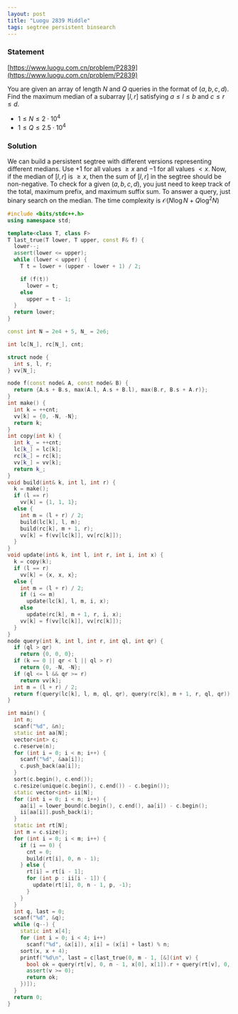 ```yaml
---
layout: post
title: "Luogu 2839 Middle"
tags: segtree persistent binsearch
---
```


### Statement 

[https://www.luogu.com.cn/problem/P2839](https://www.luogu.com.cn/problem/P2839)

You are given an array of length $N$ and $Q$ queries in the format of $(a, b, c, d)$. Find the maximum median of a subarray $[l, r]$ satisfying $a\leq l\leq b$ and $c\leq r\leq d$.

* $1\leq N\leq 2\cdot 10^4$
* $1\leq Q\leq 2.5\cdot 10^4$

### Solution

We can build a persistent segtree with different versions representing different medians. Use $+1$ for all values $\geq x$ and $-1$ for all values $< x$. Now, if the median of $[l, r]$ is $\geq x$, then the sum of $[l, r]$ in the segtree should be non-negative. To check for a given $(a, b, c, d)$, you just need to keep track of the total, maximum prefix, and maximum suffix sum. To answer a query, just binary search on the median. The time complexity is $\mathcal O(N\log N + Q\log^2 N)$

```cpp
#include <bits/stdc++.h>
using namespace std;

template<class T, class F>
T last_true(T lower, T upper, const F& f) {
  lower--;
  assert(lower <= upper);
  while (lower < upper) {
    T t = lower + (upper - lower + 1) / 2;

    if (f(t))
      lower = t;
    else
      upper = t - 1;
  }
  return lower;
}

const int N = 2e4 + 5, N_ = 2e6;

int lc[N_], rc[N_], cnt;

struct node {
  int s, l, r;
} vv[N_];

node f(const node& A, const node& B) {
  return {A.s + B.s, max(A.l, A.s + B.l), max(B.r, B.s + A.r)};
}
int make() {
  int k = ++cnt;
  vv[k] = {0, -N, -N};
  return k;
}
int copy(int k) {
  int k_ = ++cnt;
  lc[k_] = lc[k];
  rc[k_] = rc[k];
  vv[k_] = vv[k];
  return k_;
}
void build(int& k, int l, int r) {
  k = make();
  if (l == r)
    vv[k] = {1, 1, 1};
  else {
    int m = (l + r) / 2;
    build(lc[k], l, m);
    build(rc[k], m + 1, r);
    vv[k] = f(vv[lc[k]], vv[rc[k]]);
  }
}
void update(int& k, int l, int r, int i, int x) {
  k = copy(k);
  if (l == r)
    vv[k] = {x, x, x};
  else {
    int m = (l + r) / 2;
    if (i <= m)
      update(lc[k], l, m, i, x);
    else
      update(rc[k], m + 1, r, i, x);
    vv[k] = f(vv[lc[k]], vv[rc[k]]);
  }
}
node query(int k, int l, int r, int ql, int qr) {
  if (ql > qr)
    return {0, 0, 0};
  if (k == 0 || qr < l || ql > r)
    return {0, -N, -N};
  if (ql <= l && qr >= r)
    return vv[k];
  int m = (l + r) / 2;
  return f(query(lc[k], l, m, ql, qr), query(rc[k], m + 1, r, ql, qr));
}

int main() {
  int n;
  scanf("%d", &n);
  static int aa[N];
  vector<int> c;
  c.reserve(n);
  for (int i = 0; i < n; i++) {
    scanf("%d", &aa[i]);
    c.push_back(aa[i]);
  }
  sort(c.begin(), c.end());
  c.resize(unique(c.begin(), c.end()) - c.begin());
  static vector<int> ii[N];
  for (int i = 0; i < n; i++) {
    aa[i] = lower_bound(c.begin(), c.end(), aa[i]) - c.begin();
    ii[aa[i]].push_back(i);
  }
  static int rt[N];
  int m = c.size();
  for (int i = 0; i < m; i++) {
    if (i == 0) {
      cnt = 0;
      build(rt[i], 0, n - 1);
    } else {
      rt[i] = rt[i - 1];
      for (int p : ii[i - 1]) {
        update(rt[i], 0, n - 1, p, -1);
      }
    }
  }
  int q, last = 0;
  scanf("%d", &q);
  while (q--) {
    static int x[4];
    for (int i = 0; i < 4; i++)
      scanf("%d", &x[i]), x[i] = (x[i] + last) % n;
    sort(x, x + 4);
    printf("%d\n", last = c[last_true(0, m - 1, [&](int v) {
      bool ok = query(rt[v], 0, n - 1, x[0], x[1]).r + query(rt[v], 0, n - 1, x[1] + 1, x[2] - 1).s + query(rt[v], 0, n - 1, x[2], x[3]).l >= 0;
      assert(v >= 0);
      return ok;
    })]);
  }
  return 0;
}
```